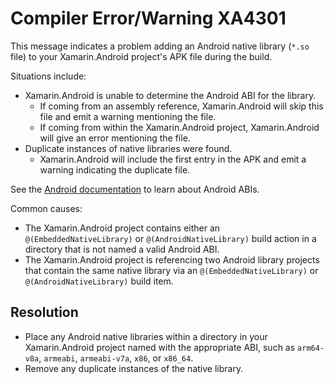 # Compiler Error/Warning XA4301

This message indicates a problem adding an Android native library (`*.so` file)
to your Xamarin.Android project's APK file during the build.

Situations include:

  - Xamarin.Android is unable to determine the Android ABI for the library.
      - If coming from an assembly reference, Xamarin.Android will skip this
        file and emit a warning mentioning the file.
      - If coming from within the Xamarin.Android project, Xamarin.Android will
        give an error mentioning the file.
  - Duplicate instances of native libraries were found.
      - Xamarin.Android will include the first entry in the APK and emit a
        warning indicating the duplicate file.

See the [Android documentation][abi-docs] to learn about Android ABIs.

[abi-docs]: https://developer.android.com/ndk/guides/abis

Common causes:

  - The Xamarin.Android project contains either an `@(EmbeddedNativeLibrary)`
    or `@(AndroidNativeLibrary)` build action in a directory that is not named
    a valid Android ABI.
  - The Xamarin.Android project is referencing two Android library projects
    that contain the same native library via an `@(EmbeddedNativeLibrary)` or
    `@(AndroidNativeLibrary)` build item.

## Resolution

  - Place any Android native libraries within a directory in your
    Xamarin.Android project named with the appropriate ABI, such as
    `arm64-v8a`, `armeabi`, `armeabi-v7a`, `x86`, or `x86_64`.
  - Remove any duplicate instances of the native library.
